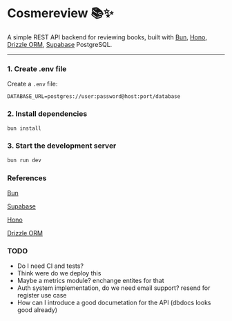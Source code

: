 # Cosmereview 📚✨

A simple REST API backend for reviewing books, built with [Bun](https://bun.sh/), [Hono](https://hono.dev/), [Drizzle ORM](https://orm.drizzle.team/), [Supabase](https://supabase.com/dashboard/project/tbptoqmpxzhbnajchgho) PostgreSQL.

---

### 1. Create .env file

Create a `.env` file:

```env
DATABASE_URL=postgres://user:password@host:port/database
```

### 2. Install dependencies

```bash
bun install
```

### 3. Start the development server

```bash
bun run dev
```

### References

[Bun](https://bun.sh/)

[Supabase](https://supabase.com/dashboard/project/tbptoqmpxzhbnajchgho)

[Hono](https://hono.dev/)

[Drizzle ORM](https://orm.drizzle.team/)

### TODO

- Do I need CI and tests?
- Think were do we deploy this
- Maybe a metrics module? enchange entites for that
- Auth system implementation, do we need email support? resend for register use case
- How can I introduce a good documetation for the API (dbdocs looks good already)
